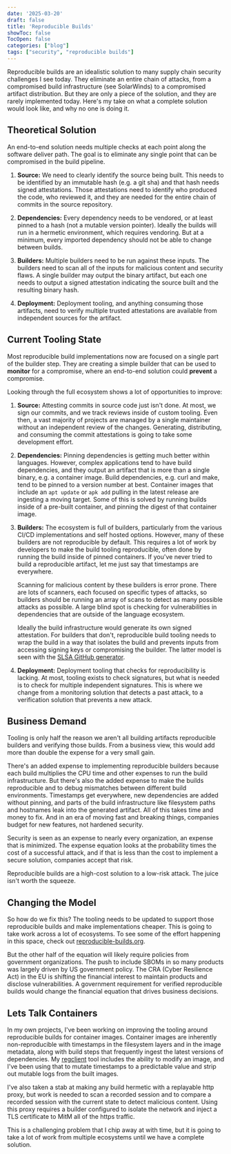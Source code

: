 ```yaml
---
date: '2025-03-20'
draft: false
title: 'Reproducible Builds'
showToc: false
TocOpen: false
categories: ["blog"]
tags: ["security", "reproducible builds"]
---
```


Reproducible builds are an idealistic solution to many supply chain security challenges I see today.
They eliminate an entire chain of attacks, from a compromised build infrastructure (see SolarWinds) to a compromised artifact distribution.
But they are only a piece of the solution, and they are rarely implemented today.
Here's my take on what a complete solution would look like, and why no one is doing it.

## Theoretical Solution

An end-to-end solution needs multiple checks at each point along the software deliver path.
The goal is to eliminate any single point that can be compromised in the build pipeline.

1. **Source:** We need to clearly identify the source being built.
   This needs to be identified by an immutable hash (e.g. a git sha) and that hash needs signed attestations.
   Those attestations need to identify who produced the code, who reviewed it, and they are needed for the entire chain of commits in the source repository.

2. **Dependencies:** Every dependency needs to be vendored, or at least pinned to a hash (not a mutable version pointer).
   Ideally the builds will run in a hermetic environment, which requires vendoring.
   But at a minimum, every imported dependency should not be able to change between builds.

3. **Builders:** Multiple builders need to be run against these inputs.
   The builders need to scan all of the inputs for malicious content and security flaws.
   A single builder may output the binary artifact, but each one needs to output a signed attestation indicating the source built and the resulting binary hash.

4. **Deployment:** Deployment tooling, and anything consuming those artifacts, need to verify multiple trusted attestations are available from independent sources for the artifact.

## Current Tooling State

Most reproducible build implementations now are focused on a single part of the builder step.
They are creating a simple builder that can be used to **monitor** for a compromise, where an end-to-end solution could **prevent** a compromise.

Looking through the full ecosystem shows a lot of opportunities to improve:

1. **Source:** Attesting commits in source code just isn't done.
   At most, we sign our commits, and we track reviews inside of custom tooling.
   Even then, a vast majority of projects are managed by a single maintainer without an independent review of the changes.
   Generating, distributing, and consuming the commit attestations is going to take some development effort.

2. **Dependencies:** Pinning dependencies is getting much better within languages.
   However, complex applications tend to have build dependencies, and they output an artifact that is more than a single binary, e.g. a container image.
   Build dependencies, e.g. curl and make, tend to be pinned to a version number at best.
   Container images that include an `apt update` or `apk add` pulling in the latest release are ingesting a moving target.
   Some of this is solved by running builds inside of a pre-built container, and pinning the digest of that container image.

3. **Builders:** The ecosystem is full of builders, particularly from the various CI/CD implementations and self hosted options.
   However, many of these builders are not reproducible by default.
   This requires a lot of work by developers to make the build tooling reproducible, often done by running the build inside of pinned containers.
   If you've never tried to build a reproducible artifact, let me just say that timestamps are everywhere.

   Scanning for malicious content by these builders is error prone.
   There are lots of scanners, each focused on specific types of attacks, so builders should be running an array of scans to detect as many possible attacks as possible.
   A large blind spot is checking for vulnerabilities in dependencies that are outside of the language ecosystem.

   Ideally the build infrastructure would generate its own signed attestation.
   For builders that don't, reproducible build tooling needs to wrap the build in a way that isolates the build and prevents inputs from accessing signing keys or compromising the builder.
   The latter model is seen with the [SLSA GitHub generator](https://github.com/slsa-framework/slsa-github-generator).

4. **Deployment:** Deployment tooling that checks for reproducibility is lacking.
   At most, tooling exists to check signatures, but what is needed is to check for multiple independent signatures.
   This is where we change from a monitoring solution that detects a past attack, to a verification solution that prevents a new attack.

## Business Demand

Tooling is only half the reason we aren't all building artifacts reproducible builders and verifying those builds.
From a business view, this would add more than double the expense for a very small gain.

There's an added expense to implementing reproducible builders because each build multiplies the CPU time and other expenses to run the build infrastructure.
But there's also the added expense to make the builds reproducible and to debug mismatches between different build environments.
Timestamps get everywhere, new dependencies are added without pinning, and parts of the build infrastructure like filesystem paths and hostnames leak into the generated artifact.
All of this takes time and money to fix.
And in an era of moving fast and breaking things, companies budget for new features, not hardened security.

Security is seen as an expense to nearly every organization, an expense that is minimized.
The expense equation looks at the probability times the cost of a successful attack, and if that is less than the cost to implement a secure solution, companies accept that risk.

Reproducible builds are a high-cost solution to a low-risk attack.
The juice isn't worth the squeeze.

## Changing the Model

So how do we fix this?
The tooling needs to be updated to support those reproducible builds and make implementations cheaper.
This is going to take work across a lot of ecosystems.
To see some of the effort happening in this space, check out [reproducible-builds.org](https://reproducible-builds.org/).

But the other half of the equation will likely require policies from government organizations.
The push to include SBOMs in so many products was largely driven by US government policy.
The CRA (Cyber Resilience Act) in the EU is shifting the financial interest to maintain products and disclose vulnerabilities.
A government requirement for verified reproducible builds would change the financial equation that drives business decisions.

## Lets Talk Containers

In my own projects, I've been working on improving the tooling around reproducible builds for container images.
Container images are inherently non-reproducible with timestamps in the filesystem layers and in the image metadata, along with build steps that frequently ingest the latest versions of dependencies.
My [regclient](https://regclient.org) tool includes the ability to modify an image, and I've been using that to mutate timestamps to a predictable value and strip out mutable logs from the built images.

I've also taken a stab at making any build hermetic with a replayable http proxy, but work is needed to scan a recorded session and to compare a recorded session with the current state to detect malicious content.
Using this proxy requires a builder configured to isolate the network and inject a TLS certificate to MitM all of the https traffic.

This is a challenging problem that I chip away at with time, but it is going to take a lot of work from multiple ecosystems until we have a complete solution.
